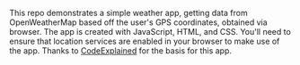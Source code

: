 This repo demonstrates a simple weather app, getting data from OpenWeatherMap based off the user's GPS coordinates, obtained via browser. The app is created with JavaScript, HTML, and CSS. You'll need to ensure that location services are enabled in your browser to make use of the app. Thanks to [CodeExplained](https://www.youtube.com/channel/UC8n8ftV94ZU_DJLOLtrpORA) for the basis for this app.

